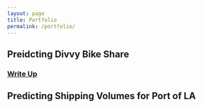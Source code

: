 ```yaml
---
layout: page
title: Portfolio
permalink: /portfolio/
---
```

## Preidcting Divvy Bike Share 
### [Write Up](/divvy_write_up/)
## Predicting Shipping Volumes for Port of LA
